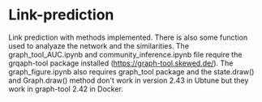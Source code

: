 # Link-prediction

Link prediction with methods implemented. There is also some function used to analyaze the network and the similarities. The graph_tool_AUC.ipynb and community_inference.ipynb file require the grqaph-tool package installed (https://graph-tool.skewed.de/). The graph_figure.ipynb also requires graph_tool package and the state.draw() and Graph.draw() method don't work in version 2.43 in Ubtune but they work in graph-tool 2.42 in Docker.
